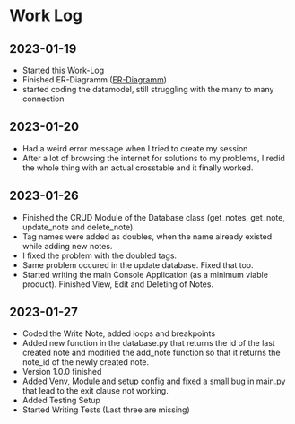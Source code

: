 # Work Log
## 2023-01-19

- Started this Work-Log
- Finished ER-Diagramm ([ER-Diagramm](ER-Diagramm_NotesApp.png))
- started coding the datamodel, still struggling with the many to many connection

## 2023-01-20

- Had a weird error message when I tried to create my session
- After a lot of browsing the internet for solutions to my problems, I redid the whole thing with an actual crosstable and it finally worked.

## 2023-01-26

- Finished the CRUD Module of the Database class (get_notes, get_note, update_note and delete_note). 
- Tag names were added as doubles, when the name already existed while adding new notes.
- I fixed the problem with the doubled tags.
- Same problem occured in the update database. Fixed that too.
- Started writing the main Console Application (as a minimum viable product). Finished View, Edit and Deleting of Notes.

## 2023-01-27
- Coded the Write Note, added loops and breakpoints
- Added new function in the database.py that returns the id of the last created note and modified the add_note function so that it returns the note_id of the newly created note.
- Version 1.0.0 finished
- Added Venv, Module and setup config and fixed a small bug in main.py that lead to the exit clause not working.
- Added Testing Setup
- Started Writing Tests (Last three are missing)